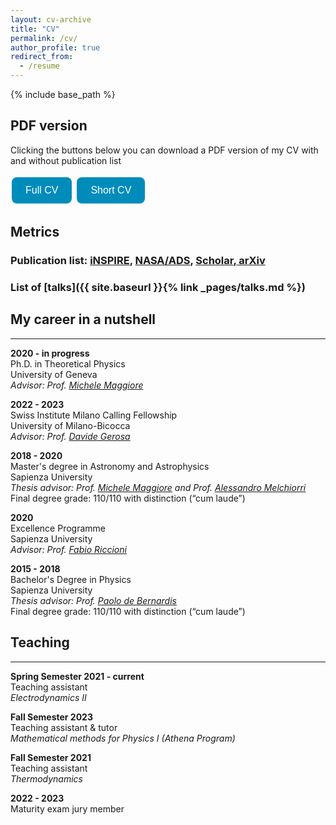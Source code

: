 ```yaml
---
layout: cv-archive
title: "CV"
permalink: /cv/
author_profile: true
redirect_from:
  - /resume
---
```


<style>
a.uline {text-decoration:underline;}
</style>
<style>
.button {
  border: none;
  color: white;
  padding: 10px 20px;
  text-align: center;
  text-decoration: none;
  display: inline-block;
  font-size: 16px;
  margin: 4px 2px;
  transition-duration: 0.4s;
  cursor: pointer;
}

.mybutton {
  background-color: #008CBA; 
  color: white; 
  border: 2.5px solid #008CBA;
}

.mybutton:hover {
  transform: scale(1.1);
}

.mybutton {border-radius: 8px;}

</style>

{% include base_path %}

## PDF version

Clicking the buttons below you can download a PDF version of my CV with and without publication list 

<a href="../assets/cv_pdf/cv_full.pdf" download="Iacovelli_CV_full.pdf"><button class="button mybutton">Full CV</button></a> <a href="../assets/cv_pdf/cv_short.pdf" download="Iacovelli_CV_short.pdf"><button class="button mybutton">Short CV</button></a>


## Metrics

### **Publication list:** [<i class="ai ai-inspire ai-fw"></i> iNSPIRE](https://inspirehep.net/authors/1844718), [<i class="ai ai-ads-square ai-fw"></i> NASA/ADS](https://ui.adsabs.harvard.edu/search/q=%20author%3A%22Iacovelli%2C%20Francesco%22&sort=date%20desc%2C%20bibcode%20desc&p_=0), [<i class="ai ai-google-scholar-square ai-fw"></i> Scholar](https://scholar.google.com/citations?hl=it&user=aTpQvZAAAAAJ),[<i class="ai ai-arxiv ai-fw"></i> arXiv](https://arxiv.org/a/0000-0002-4875-5862.html)

### **List of** [**talks**]({{ site.baseurl }}{% link _pages/talks.md %})

## My career in a nutshell
---
**2020 - in progress**<br>
Ph.D. in Theoretical Physics<br>
University of Geneva<br>
*Advisor: Prof. [Michele Maggiore](https://fiteoweb.unige.ch/~maggiore/)*<br>

**2022 - 2023**<br>
Swiss Institute Milano Calling Fellowship<br>
University of Milano-Bicocca<br>
*Advisor: Prof. [Davide Gerosa](https://davidegerosa.com)*<br>

**2018 - 2020**<br>
Master's degree in Astronomy and Astrophysics<br>
Sapienza University<br>
*Thesis advisor: Prof. [Michele Maggiore](https://fiteoweb.unige.ch/~maggiore/) and Prof. [Alessandro Melchiorri](https://research.uniroma1.it/researcher/418311ce942c3e1041e6d8cfa6664a6e7a76c53827741f5c00d08d22)*<br>
Final degree grade: 110/110 with distinction (“cum laude”)<br>

**2020**<br>
Excellence Programme<br>
Sapienza University<br>
*Advisor: Prof. [Fabio Riccioni](https://www.roma1.infn.it/~riccionf/)*<br>

**2015 - 2018**<br>
Bachelor's Degree in Physics<br>
Sapienza University<br>
*Thesis advisor: Prof. [Paolo de Bernardis](https://oberon.roma1.infn.it/pdb/)*<br>
Final degree grade: 110/110 with distinction (“cum laude”)<br>


## Teaching
---
**Spring Semester 2021 - current**<br>
Teaching assistant<br>
*Electrodynamics II*

**Fall Semester 2023**<br>
Teaching assistant & tutor<br>
*Mathematical methods for Physics I (Athena Program)*

**Fall Semester 2021**<br>
Teaching assistant<br>
*Thermodynamics*

**2022 - 2023**<br>
Maturity exam jury member<br>
